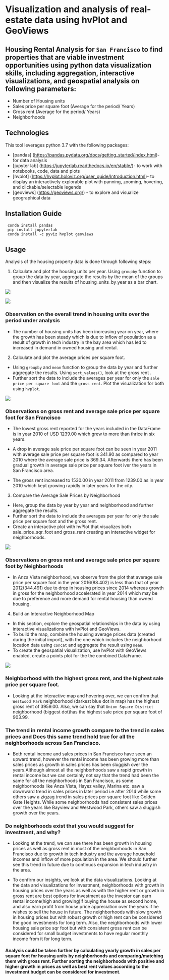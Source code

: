 # Visualization and analysis of real-estate data using hvPlot and GeoViews

## Housing Rental Analysis for `San Francisco` to find properties that are viable investment opportunities using python data visualization skills, including aggregation, interactive visualizations, and geospatial analysis on following parameters:

* Number of Housing units
* Sales price per square foot (Average for the period/ Years)
* Gross rent (Average for the period/ Years)
* Neighborhoods 


## Technologies

This tool leverages python 3.7 with the following packages:

* [pandas] (https://pandas.pydata.org/docs/getting_started/index.html)- for data analysis
* [jupyter lab] (https://jupyterlab.readthedocs.io/en/stable/)- to work with notebooks, code, data and plots
* [hvplot] (https://hvplot.holoviz.org/user_guide/Introduction.html)- to display an interactively explorable 
                                      plot with panning, zooming, hovering, and clickable/selectable legends
* [geoviews] (https://geoviews.org/) - to explore and visualize geographical data


## Installation Guide

```
 conda install pandas
 pip install jupyterlab
 conda install -c pyviz hvplot geoviews

 ```
## Usage

Analysis of the housing property data is done through following steps:

1. Calculate and plot the housing units per year.
Using `groupby` function to group the data by year, aggregate the results by the mean of the groups and then visualize the results of housing_units_by_year as a bar chart.

 ![](Images/bokeh_plot(5).png)

 ![](Images/bokeh_plot(4).png)


### Observation on the overall trend in housing units over the period under analysis
 * The number of housing units has been increasing year on year, where the growth has been steady which is due to inflow of population as a result of growth in tech industry in the bay area which has led to increased in demand in owned housing and rental.

2. Calculate and plot the average prices per square foot.

- Using `groupby`  and `mean` function to group the data by year and further aggregate the results. Using `sort_values()`, look at the gross rent .
- Further sort the data to include the averages per year for only the `sale price per square foot` and the `gross rent`. Plot the visualization for both using `hvplot`.

 ![](Images/bokeh_plot(3).png)

### Observations on gross rent and average sale price per square foot for San Francisco
* The lowest gross rent reported for the years included in the DataFrame is in year 2010 of USD 1239.00 which grew to more than thrice in six years.

* A drop in average sale price per square foot can be seen in year 2011 with average sale price per square foot is 341.90 as compared to year 2010 where the average sale price is 369.34. Afterwards there has been gradual growth in average sale price per square foot iver the years in San Francisco area.

* The gross rent increased to 1530.00 in year 2011 from 1239.00 as in year 2010 which kept growing rapidly in later years for the city.

3. Compare the Average Sale Prices by Neighborhood

- Here, group the data by year by year and neighborhood and further aggregate the results. 
- Further sort the data to include the averages per year for only the sale price per square foot and the gross rent.
- Create an interactive plot with hvPlot that visualizes both sale_price_sqr_foot and gross_rent creating an interactive widget for neighborhoods.

 ![](Images/bokeh_plot(2).png)


### Observations on gross rent and average sale price per square foot by Neighborhoods

* In Anza Vista neighborhood, we observe from the plot that average sale price per square foot in the year 2016(88.402) is less than that of year 2012(344.491) due to drop in housing prices since 2014 whereas growth in gross for the neighborhood accelerated in year 2014 which may be due to preference and more demand for rental housing than owned housing.

4. Build an Interactive Neighborhood Map

-  In this section, explore the geospatial relationships in the data by using interactive visualizations with hvPlot and GeoViews. 
- To build the map, combine the housing average prices data (created during the initial import), with the one which includes the neighborhood location data using `concat` and aggregate the result using `mean`.
- To create the geospatial visualization, use hvPlot with GeoViews enabled, create a points plot for the the combined DataFrame.

 ![](Images/bokeh_plot(1).png)


### Neighborhood with the highest gross rent, and the highest sale price per square foot.

* Looking at the  interactive map and hovering over, we can confirm that `Westwood Park` neighborhood (darkest blue dot in map) has the highest gross rent of 3959.00. Also, we can say that `Union Square District` neighborhood (biggest dot)has the highest sale price per square foot of 903.99.

### The trend in rental income growth compare to the trend in sales prices and Does this same trend hold true for all the neighborhoods across San Francisco.

* Both rental income and sales prices in San Francisco have seen an upward trend, however the rental income has been growing more than sales prices as growth in sales prices has been sluggish over the years.Although almost all the neighborhoods saw a rapid growth in rental income but we can certainly not say that the trend had been the same for all the neighborhoods in San Francisco, as some neighborhoods like Anza Vista, Hayez valley, Marina etc. saw a downward trend in sales prices in later period i.e after 2014 while some others saw a zigzag trend in  sales prices per square foot like Golden Gate Heights. While some neighborhoods had consistent sales prices over the years like Bayview and Westwood Park, others saw a sluggish growth over the years.

### Do neighborhoods exist that you would suggest for investment, and why?

* Looking at the trend, we can see there has been growth in housing prices as well as gross rent in most of the neighborhoods in San Francisco due to growth in tech industry and the average household incomes and inflow of more population in the area. We should further see this trend in future due to continuos expansion in tech industry in the area.

* To confirm our insights, we look at the data visualizations. Looking at the data and visualizations for investment, neighborhoods with growth in housing prices over the years as well as with the higher rent or growth in gross rent are best options for investment as the investor can earn rental income(high and growing)if buying the house as second home, and also earn profit from house price appreciation over the years if he wishes to sell the house in future. The neighborhoods with slow growth in housing prices but with robust growth or high rent can be considered the good investments for long term. Also, the neighborhoods with lower housing sale price sqr foot but with consistent gross rent can be considered for small budget investments to have regular monthly income from it for long term.

#### Analysis could be taken further by calculating yearly growth in sales per square foot for housing units by neighborhoods and comparing/matching them with gross rent. Further sorting the neighborhoods with positive and higher growth in prices as well as best rent values according to the investment budget can be considered for investment.
